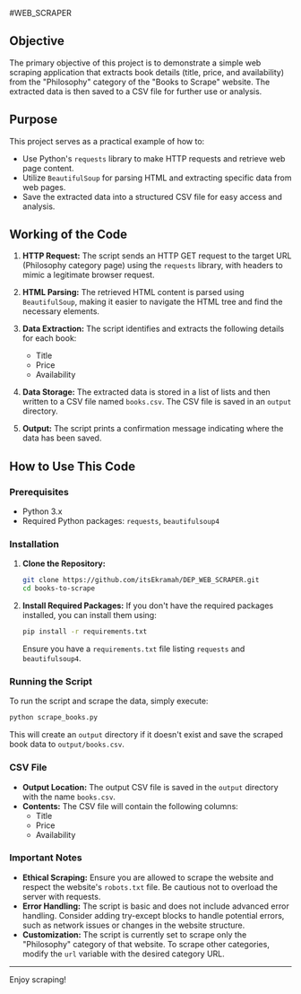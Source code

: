 #WEB_SCRAPER

## Objective
The primary objective of this project is to demonstrate a simple web scraping application that extracts book details (title, price, and availability) from the "Philosophy" category of the "Books to Scrape" website. The extracted data is then saved to a CSV file for further use or analysis.

## Purpose
This project serves as a practical example of how to:
- Use Python's `requests` library to make HTTP requests and retrieve web page content.
- Utilize `BeautifulSoup` for parsing HTML and extracting specific data from web pages.
- Save the extracted data into a structured CSV file for easy access and analysis.

## Working of the Code
1. **HTTP Request:** The script sends an HTTP GET request to the target URL (Philosophy category page) using the `requests` library, with headers to mimic a legitimate browser request.
  
2. **HTML Parsing:** The retrieved HTML content is parsed using `BeautifulSoup`, making it easier to navigate the HTML tree and find the necessary elements.

3. **Data Extraction:** The script identifies and extracts the following details for each book:
   - Title
   - Price
   - Availability
  
4. **Data Storage:** The extracted data is stored in a list of lists and then written to a CSV file named `books.csv`. The CSV file is saved in an `output` directory.

5. **Output:** The script prints a confirmation message indicating where the data has been saved.

## How to Use This Code

### Prerequisites
- Python 3.x
- Required Python packages: `requests`, `beautifulsoup4`

### Installation
1. **Clone the Repository:**
   ```bash
   git clone https://github.com/itsEkramah/DEP_WEB_SCRAPER.git
   cd books-to-scrape
   ```

2. **Install Required Packages:**
   If you don't have the required packages installed, you can install them using:
   ```bash
   pip install -r requirements.txt
   ```
   Ensure you have a `requirements.txt` file listing `requests` and `beautifulsoup4`.

### Running the Script
To run the script and scrape the data, simply execute:
```bash
python scrape_books.py
```
This will create an `output` directory if it doesn't exist and save the scraped book data to `output/books.csv`.

### CSV File
- **Output Location:** The output CSV file is saved in the `output` directory with the name `books.csv`.
- **Contents:** The CSV file will contain the following columns:
  - Title
  - Price
  - Availability

### Important Notes
- **Ethical Scraping:** Ensure you are allowed to scrape the website and respect the website's `robots.txt` file. Be cautious not to overload the server with requests.
- **Error Handling:** The script is basic and does not include advanced error handling. Consider adding try-except blocks to handle potential errors, such as network issues or changes in the website structure.
- **Customization:** The script is currently set to scrape only the "Philosophy" category of that website. To scrape other categories, modify the `url` variable with the desired category URL.

---

Enjoy scraping!
